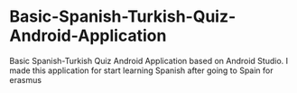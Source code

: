 # Basic-Spanish-Turkish-Quiz-Android-Application
Basic Spanish-Turkish Quiz Android Application based on Android Studio. I made this application for start learning Spanish after going to Spain for erasmus
